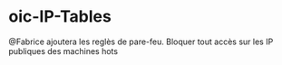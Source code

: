 # oic-IP-Tables

@Fabrice ajoutera les reglès de pare-feu. Bloquer tout accès sur les IP publiques des machines hots
